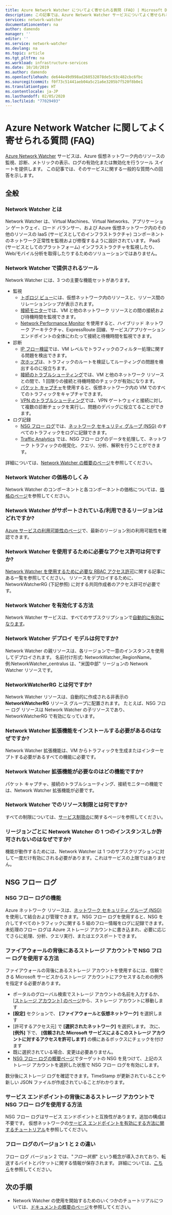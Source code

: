 ```yaml
---
title: Azure Network Watcher についてよく寄せられる質問 (FAQ) | Microsoft Docs
description: この記事では、Azure Network Watcher サービスについてよく寄せられる質問に回答します。
services: network-watcher
documentationcenter: na
author: damendo
manager: ''
editor: ''
ms.service: network-watcher
ms.devlang: na
ms.topic: article
ms.tgt_pltfrm: na
ms.workload: infrastructure-services
ms.date: 10/10/2019
ms.author: damendo
ms.openlocfilehash: de644e49d998ad260532078de5c93c482cbc6fbc
ms.sourcegitcommit: f0f73c51441aeb04a5c21a6e3205b7f520f8b0e1
ms.translationtype: HT
ms.contentlocale: ja-JP
ms.lasthandoff: 02/05/2020
ms.locfileid: "77029493"
---
```

# <a name="frequently-asked-questions-faq-about-azure-network-watcher"></a>Azure Network Watcher に関してよく寄せられる質問 (FAQ)
[Azure Network Watcher](https://docs.microsoft.com/azure/network-watcher/network-watcher-monitoring-overview) サービスは、Azure 仮想ネットワーク内のリソースの監視、診断、メトリックの表示、ログの有効化または無効化を行うツール スイートを提供します。 この記事では、そのサービスに関する一般的な質問への回答を示します。

## <a name="general"></a>全般

### <a name="what-is-network-watcher"></a>Network Watcher とは
Network Watcher は、Virtual Machines、Virtual Networks、アプリケーション ゲートウェイ、ロード バランサー、および Azure 仮想ネットワーク内のその他のリソースの IaaS (サービスとしてのインフラストラクチャ) コンポーネントのネットワーク正常性を監視および修復するように設計されています。 PaaS (サービスとしてのプラットフォーム) インフラストラクチャを監視したり、Web/モバイル分析を取得したりするためのソリューションではありません。

### <a name="what-tools-does-network-watcher-provide"></a>Network Watcher で提供されるツール
Network Watcher には、3 つの主要な機能セットがあります。
* 監視
  * [トポロジ ビュー](https://docs.microsoft.com/azure/network-watcher/view-network-topology)には、仮想ネットワーク内のリソースと、リソース間のリレーションシップが表示されます。
  * [接続モニター](https://docs.microsoft.com/azure/network-watcher/connection-monitor)では、VM と他のネットワーク リソースとの間の接続および待機時間を監視できます。
  * [Network Performance Monitor](https://docs.microsoft.com/azure/azure-monitor/insights/network-performance-monitor) を使用すると、ハイブリッド ネットワーク アーキテクチャ、ExpressRoute 回線、サービス/アプリケーション エンドポイントの全体にわたって接続と待機時間を監視できます。  
* 診断
  * [IP フロー検証](https://docs.microsoft.com/azure/network-watcher/network-watcher-ip-flow-verify-overview)では、VM レベルでトラフィックのフィルター処理に関する問題を検出できます。
  * [次ホップ](https://docs.microsoft.com/azure/network-watcher/network-watcher-next-hop-overview)は、トラフィックのルートを検証してルーティングの問題を検出するのに役立ちます。
  * [接続のトラブルシューティング](https://docs.microsoft.com/azure/network-watcher/network-watcher-connectivity-portal)では、VM と他のネットワーク リソースとの間で、1 回限りの接続と待機時間のチェックが有効になります。
  * [パケット キャプチャ](https://docs.microsoft.com/azure/network-watcher/network-watcher-packet-capture-overview)を使用すると、仮想ネットワーク内の VM でのすべてのトラフィックをキャプチャできます。
  * [VPN のトラブルシューティング](https://docs.microsoft.com/azure/network-watcher/network-watcher-troubleshoot-overview)では、VPN ゲートウェイと接続に対して複数の診断チェックを実行し、問題のデバッグに役立てることができます。
* ログ記録
  * [NSG フロー ログ](https://docs.microsoft.com/azure/network-watcher/network-watcher-nsg-flow-logging-overview)では、[ネットワーク セキュリティ グループ (NSG)](https://docs.microsoft.com/azure/virtual-network/security-overview) のすべてのトラフィックをログに記録できます。
  * [Traffic Analytics](https://docs.microsoft.com/azure/network-watcher/traffic-analytics) では、NSG フロー ログのデータを処理して、ネットワーク トラフィックの視覚化、クエリ、分析、解釈を行うことができます。


詳細については、[Network Watcher の概要のページ](https://docs.microsoft.com/azure/network-watcher/network-watcher-monitoring-overview)を参照してください。


### <a name="how-does-network-watcher-pricing-work"></a>Network Watcher の価格のしくみ
Network Watcher のコンポーネントと各コンポーネントの価格については、[価格のページ](https://azure.microsoft.com/pricing/details/network-watcher/)を参照してください。

### <a name="which-regions-is-network-watcher-supportedavailable-in"></a>Network Watcher がサポートされている/利用できるリージョンはどれですか?
[Azure サービスの利用可能性のページ](https://azure.microsoft.com/global-infrastructure/services/?products=network-watcher)で、最新のリージョン別の利用可能性を確認できます。

### <a name="which-permissions-are-needed-to-use-network-watcher"></a>Network Watcher を使用するために必要なアクセス許可は何ですか?
[Network Watcher を使用するために必要な RBAC アクセス許可](https://docs.microsoft.com/azure/network-watcher/required-rbac-permissions)に関する記事にある一覧を参照してください。 リソースをデプロイするために、NetworkWatcherRG (下記参照) に対する共同作成者のアクセス許可が必要です。

### <a name="how-do-i-enable-network-watcher"></a>Network Watcher を有効化する方法
Network Watcher サービスは、すべてのサブスクリプションで[自動的に有効になります](https://azure.microsoft.com/updates/azure-network-watcher-will-be-enabled-by-default-for-subscriptions-containing-virtual-networks/)。

### <a name="what-is-the-network-watcher-deployment-model"></a>Network Watcher デプロイ モデルは何ですか?
Network Watcher の親リソースは、各リージョンで一意のインスタンスを使用してデプロイされます。 名前付け形式: NetworkWatcher_RegionName。 例:NetworkWatcher_centralus は、"米国中部" リージョンの Network Watcher リソースです。

### <a name="what-is-the-networkwatcherrg"></a>NetworkWatcherRG とは何ですか?
Network Watcher リソースは、自動的に作成される非表示の **NetworkWatcherRG** リソース グループに配置されます。 たとえば、NSG フロー ログ リソースは Network Watcher の子リソースであり、NetworkWatcherRG で有効になっています。

### <a name="why-do-i-need-to-install-the-network-watcher-extension"></a>Network Watcher 拡張機能をインストールする必要があるのはなぜですか? 
Network Watcher 拡張機能は、VM からトラフィックを生成またはインターセプトする必要があるすべての機能に必要です。 

### <a name="which-features-require-the-network-watcher-extension"></a>Network Watcher 拡張機能が必要なのはどの機能ですか?
パケット キャプチャ、接続のトラブルシューティング、接続モニターの機能では、Network Watcher 拡張機能が必要です。

### <a name="what-are-resource-limits-on-network-watcher"></a>Network Watcher でのリソース制限とは何ですか?
すべての制限については、[サービス制限の](https://docs.microsoft.com/azure/azure-resource-manager/management/azure-subscription-service-limits#network-watcher-limits)に関するページを参照してください。  

### <a name="why-is-only-one-instance-of-network-watcher-allowed-per-region"></a>リージョンごとに Network Watcher の 1 つのインスタンスしか許可されないのはなぜですか?
機能が動作するためには、Network Watcher は 1 つのサブスクリプションに対して一度だけ有効にされる必要があります。これはサービスの上限ではありません。

## <a name="nsg-flow-logs"></a>NSG フロー ログ

### <a name="what-does-nsg-flow-logs-do"></a>NSG フロー ログの機能
Azure ネットワーク リソースは、[ネットワーク セキュリティ グループ (NSG)](https://docs.microsoft.com/azure/virtual-network/security-overview) を使用して結合および管理できます。 NSG フロー ログを使用すると、NSG を介してすべてのトラフィックに関する 5 組のフロー情報をログに記録できます。 未処理のフロー ログは Azure ストレージ アカウントに書き込まれ、必要に応じてさらに処理、分析、クエリ実行、またはエクスポートできます。

### <a name="how-do-i-use-nsg-flow-logs-with-a-storage-account-behind-a-firewall"></a>ファイアウォールの背後にあるストレージ アカウントで NSG フロー ログを使用する方法

ファイアウォールの背後にあるストレージ アカウントを使用するには、信頼できる Microsoft サービスからストレージ アカウントにアクセスするための例外を指定する必要があります。

* ポータルのグローバル検索でストレージ アカウントの名前を入力するか、[[ストレージ アカウント] のページ](https://ms.portal.azure.com/#blade/HubsExtension/BrowseResource/resourceType/Microsoft.Storage%2FStorageAccounts)から、ストレージ アカウントに移動します
* **[設定]** セクションで、 **[ファイアウォールと仮想ネットワーク]** を選択します
* [許可するアクセス元] で **[選択されたネットワーク]** を選択します。 次に、 **[例外]** 下で、 **[信頼された Microsoft サービスによるこのストレージ アカウントに対するアクセスを許可します]** の横にあるボックスにチェックを付けます 
* 既に選択されている場合、変更は必要ありません。  
* [NSG フロー ログの概要ページ](https://ms.portal.azure.com/#blade/Microsoft_Azure_Network/NetworkWatcherMenuBlade/flowLogs)でターゲットの NSG を見つけて、上記のストレージ アカウントを選択した状態で NSG フロー ログを有効にします。

数分後にストレージ ログを確認できます。TimeStamp が更新されていることや新しい JSON ファイルが作成されていることがわかります。

### <a name="how-do-i-use-nsg-flow-logs-with-a-storage-account-behind-a-service-endpoint"></a>サービス エンドポイントの背後にあるストレージ アカウントで NSG フロー ログを使用する方法

NSG フロー ログはサービス エンドポイントと互換性があります。追加の構成は不要です。 仮想ネットワークの[サービス エンドポイントを有効にする方法に関するチュートリアル](https://docs.microsoft.com/azure/virtual-network/tutorial-restrict-network-access-to-resources#enable-a-service-endpoint)を参照してください。


### <a name="what-is-the-difference-between-flow-logs-versions-1--2"></a>フロー ログのバージョン 1 と 2 の違い
フロー ログ バージョン 2 では、"*フロー状態*" という概念が導入されており、転送するバイトとパケットに関する情報が保存されます。 詳細については、[こちら](https://docs.microsoft.com/azure/network-watcher/network-watcher-nsg-flow-logging-overview#log-file)を参照してください。

## <a name="next-steps"></a>次の手順
 - Network Watcher の使用を開始するためのいくつかのチュートリアルについては、[ドキュメントの概要のページ](https://docs.microsoft.com/azure/network-watcher/)を参照してください。
